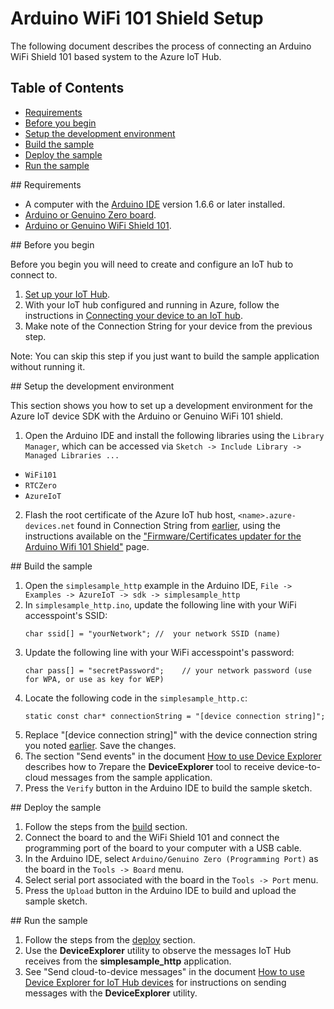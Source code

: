 # Arduino WiFi 101 Shield Setup

The following document describes the process of connecting an Arduino WiFi Shield 101 based system to the Azure IoT Hub.

## Table of Contents

- [Requirements](#requirements)
- [Before you begin](#beforebegin)
- [Setup the development environment](#setup)
- [Build the sample](#build)
- [Deploy the sample](#deploy)
- [Run the sample](#run)

<a name="requirements"/>
## Requirements

  - A computer with the [Arduino IDE](https://www.arduino.cc/en/Main/Software) version 1.6.6 or later installed.
  - [Arduino or Genuino Zero board](https://www.arduino.cc/en/Main/ArduinoBoardZero).
  - [Arduino or Genuino WiFi Shield 101](https://www.arduino.cc/en/Main/ArduinoWiFiShield101).

<a name="beforebegin"/>
## Before you begin

Before you begin you will need to create and configure an IoT hub to connect to.

  1. [Set up your IoT Hub][setup-iothub].
  2. With your IoT hub configured and running in Azure, follow the instructions in [Connecting your device to an IoT hub][provision-device].
  3. Make note of the Connection String for your device from the previous step.

Note: You can skip this step if you just want to build the sample application without running it.

<a name="setup"/>
## Setup the development environment

This section shows you how to set up a development environment for the Azure IoT device SDK with the Arduino or Genuino WiFi 101 shield.

1. Open the Arduino IDE and install the following libraries using the ```Library Manager```, which can be accessed via ```Sketch -> Include Library -> Managed Libraries ...```
  * ```WiFi101```
  * ```RTCZero```
  * ```AzureIoT```

2. Flash the root certificate of the Azure IoT hub host, ```<name>.azure-devices.net``` found in Connection String from [earlier](#beforebegin), using the instructions available on the ["Firmware/Certificates updater for the Arduino Wifi 101 Shield"](https://github.com/arduino-libraries/WiFi101-FirmwareUpdater#usage) page.

<a name="build"/>
## Build the sample

1. Open the ```simplesample_http``` example in the Arduino IDE, ```File -> Examples -> AzureIoT -> sdk -> simplesample_http```
2. In ```simplesample_http.ino```, update the following line with your WiFi accesspoint's SSID:
   ```
   char ssid[] = "yourNetwork"; //  your network SSID (name)
   ```
3. Update the following line with your WiFi accesspoint's password:
   ```
   char pass[] = "secretPassword";    // your network password (use for WPA, or use as key for WEP)
   ```
4. Locate the following code in the ```simplesample_http.c```:
   ```
   static const char* connectionString = "[device connection string]";
   ```
5. Replace "[device connection string]" with the device connection string you noted [earlier](#beforebegin). Save the changes.
6. The section "Send events" in the document [How to use Device Explorer](../../tools/DeviceExplorer/doc/how_to_use_device_explorer.md) describes how to 7repare the **DeviceExplorer** tool to receive device-to-cloud messages from the sample application.
8. Press the ```Verify``` button in the Arduino IDE to build the sample sketch.  

<a name="deploy"/>
## Deploy the sample

1. Follow the steps from the [build](#build) section.
2. Connect the board to and the WiFi Shield 101 and connect the programming port of the board to your computer with a USB cable.
3. In the Arduino IDE, select ```Arduino/Genuino Zero (Programming Port)``` as the board in the ```Tools -> Board``` menu.
4. Select serial port associated with the board in the ```Tools -> Port``` menu.
5. Press the ```Upload``` button in the Arduino IDE to build and upload the sample sketch.

<a name="run"/>
## Run the sample


1. Follow the steps from the [deploy](#deploy) section.
2. Use the **DeviceExplorer** utility to observe the messages IoT Hub receives from the **simplesample_http** application.
3. See "Send cloud-to-device messages" in the document [How to use Device Explorer for IoT Hub devices][device-explorer] for instructions on sending messages with the **DeviceExplorer** utility.

[device-explorer]: ../../tools/DeviceExplorer/doc/how_to_use_device_explorer.md
[setup-iothub]: ../../doc/setup_iothub.md
[provision-device]: ./provision_device.md
